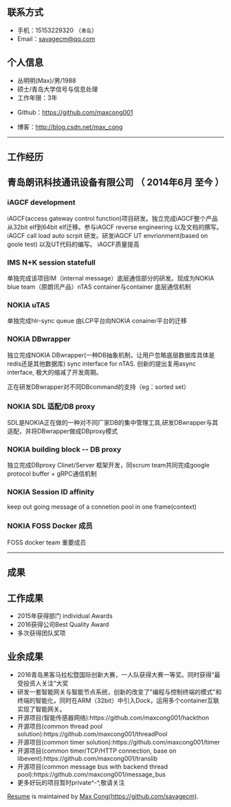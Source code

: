 <!DOCTYPE html>
<html lang="en-us">
  <head>
    <meta charset="UTF-8">
    <title>Resume by savagecm</title>
    <meta name="viewport" content="width=device-width, initial-scale=1">
    <link rel="stylesheet" type="text/css" href="stylesheets/normalize.css" media="screen">
    <link href='https://fonts.googleapis.com/css?family=Open+Sans:400,700' rel='stylesheet' type='text/css'>
    <link rel="stylesheet" type="text/css" href="stylesheets/stylesheet.css" media="screen">
    <link rel="stylesheet" type="text/css" href="stylesheets/github-light.css" media="screen">
  </head>
<body>
<section class="main-content">
<!--      <h3>  -->
<h1><a id="user-content-联系方式" class="anchor" href="#联系方式" aria-hidden="true"></a>联系方式</h1>
<ul>
  <li>手机：15153229320 （<code>青岛</code>）</li>
  <li>Email：<a href="mailto:savagecm@qq.com">savagecm@qq.com</a> </li>
  <!--  <li>QQ/微信号：savagecm</li>  -->
</ul>

<h1><a id="user-content-个人信息" class="anchor" href="#个人信息" aria-hidden="true"></a>个人信息</h1>
<ul>
  <li>丛明明(Max)/男/1988 </li>
  <li>硕士/青岛大学信号与信息处理 </li>
  <li>工作年限：3年</li>
  <li><p>Github：<a href="https://github.com/maxcong001">https://github.com/maxcong001</a></p></li>  
  <li><p>博客：<a href="http://blog.csdn.net/max_cong">http://blog.csdn.net/max_cong</a></p></li>
</ul>
<hr>

<h1><a id="user-content-工作经历" class="anchor" href="#工作经历" aria-hidden="true"></a>工作经历</h1>
  <h2><a id="青岛朗讯科技通讯设备有限公司 （ 2014年6月 至今 ）" class="anchor" href="#青岛朗讯科技通讯设备有限公司 （ 2014年6月 至今 ）" aria-hidden="true"></a>青岛朗讯科技通讯设备有限公司 （ 2014年6月 至今 ）</h2>
    <h3><a id="iAGCF development" class="anchor" href="#iAGCF development" aria-hidden="true"></a>iAGCF development</h3>
    <p>iAGCF(access gateway control function)项目研发。独立完成iAGCF整个产品从32bit elf到64bit elf迁移。参与iAGCF reverse engineering 以及文档的撰写。iAGCF call load auto scrpit 研发。研发iAGCF UT envrionment(based on goole test) 以及UT代码的编写。 iAGCF质量提高</p>
    <h3><a id="IMS N+K session statefull" class="anchor" href="#IMS N+K session statefull" aria-hidden="true"></a>IMS N+K session statefull</h3>
    <p>单独完成该项目IM（internal message）底层通信部分的研发。现成为NOKIA blue team（原朗讯产品）nTAS container与container 底层通信机制</p>
    <h3><a id="NOKIA uTAS" class="anchor" href="#NOKIA uTAS" aria-hidden="true"></a>NOKIA uTAS</h3>
    <p>单独完成hlr-sync queue 由LCP平台向NOKIA conainer平台的迁移</p>
    <h3><a id="NOKIA DBwrapper" class="anchor" href="#NOKIA DBwrapper" aria-hidden="true"></a>NOKIA DBwrapper</h3>
    <p>独立完成NOKIA DBwrapper(一种DB抽象机制，让用户忽略底层数据库具体是redis还是其他数据库) sync interface for nTAS. 创新的提出复用async interface, 极大的缩减了开发周期。</p>
    <p>正在研发DBwrapper对不同DBcommand的支持（eg：sorted set）</p>
    <h3><a id="NOKIA SDL/DB proxy" class="anchor" href="#NOKIA SDL/DB proxy" aria-hidden="true"></a>NOKIA SDL 适配/DB proxy</h3>
    <p>SDL是NOKIA正在做的一种对不同厂家DB的集中管理工具,研发DBwrapper与其适配，并将DBwrapper做成DBproxy模式</p>
    <h3><a id="NOKIA building block -- DB proxy" class="anchor" href="#NOKIA building block -- DB proxy" aria-hidden="true"></a>NOKIA building block -- DB proxy</h3>
    <p>独立完成DBproxy Clinet/Server 框架开发，同scrum team共同完成google protocol buffer + gRPC通信机制</p>
    <h3><a id="NOKIA Session ID affinity" class="anchor" href="#NOKIA Session ID affinity" aria-hidden="true"></a>NOKIA Session ID affinity</h3>
    <p>keep out going message of a connetion pool in one frame(context)</p>
    <h3><a id="NOKIA FOSS Docker" class="anchor" href="#NOKIA FOSS Docker" aria-hidden="true"></a>NOKIA FOSS Docker 成员</h3>
    <p>FOSS docker team 重要成员</p>
<hr>
<h1><a id="成果" class="anchor" href="#成果" aria-hidden="true"></a>成果</h1>
  <h2><a id="工作成果" class="anchor" href="#工作成果" aria-hidden="true"></a>工作成果</h2>
  <ul>
    <li>2015年获得部门 individual Awards</li>
    <li>2016获得公司Best Quality Award</li>
    <li>多次获得团队奖项</li>
  </ul>
  <h2><a id="业余成果" class="anchor" href="#业余成果" aria-hidden="true"></a>业余成果</h2>
  <ul>
    <li>2016青岛黑客马拉松暨国际创新大赛，一人队获得大赛一等奖。同时获得“最受投资人关注”大奖</li>
    <li>研发一套智能网关与智能节点系统，创新的改变了"编程与控制终端的模式"和终端的智能化，同时在ARM（32bit）中引入Dock，运用多个container互联实现了智能网关。</li>
    <li>开源项目(智能传感器网络):https://github.com/maxcong001/hackthon</li>
    <li>开源项目(common thread pool solution):https://github.com/maxcong001/threadPool</li>
    <li>开源项目(common timer solution):https://github.com/maxcong001/timer</li>
    <li>开源项目(common timer/TCP/HTTP connection, base on libevent):https://github.com/maxcong001/translib</li>
    <li>开源项目(common message bus with backend thread pool):https://github.com/maxcong001/message_bus</li>
    <li>更多好玩的项目暂时private^-^,敬请关注</li>
  </ul>
<!-- </ul>  -->
<footer class="site-footer">
  <span class="site-footer-owner"><a href="https://github.com/savagecm/resume">Resume</a> is maintained by <a href="https://github.com/savagecm">Max Cong(https://github.com/savagecm)</a>.</span>
</footer>
</body>
</html>
